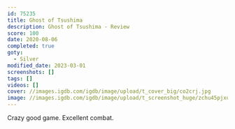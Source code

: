 ```yaml
---
id: 75235
title: Ghost of Tsushima
description: Ghost of Tsushima - Review
score: 100
date: 2020-08-06
completed: true
goty:
  - Silver
modified_date: 2023-03-01
screenshots: []
tags: []
videos: []
cover: //images.igdb.com/igdb/image/upload/t_cover_big/co2crj.jpg
image: //images.igdb.com/igdb/image/upload/t_screenshot_huge/zchu45pjxufkppw5veux.jpg
---
```

Crazy good game. Excellent combat.